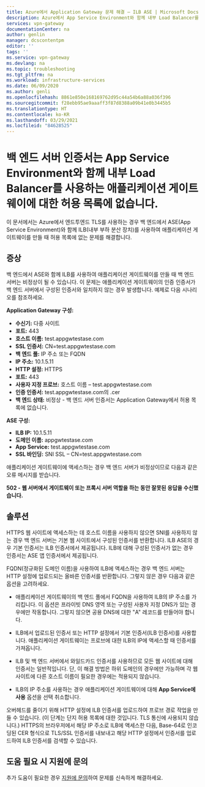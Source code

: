```yaml
---
title: Azure에서 Application Gateway 문제 해결 – ILB ASE | Microsoft Docs
description: Azure에서 App Service Environment와 함께 내부 Load Balancer를 사용하여 애플리케이션 게이트웨이의 문제를 해결하는 방법을 알아봅니다.
services: vpn-gateway
documentationCenter: na
author: genlin
manager: dcscontentpm
editor: ''
tags: ''
ms.service: vpn-gateway
ms.devlang: na
ms.topic: troubleshooting
ms.tgt_pltfrm: na
ms.workload: infrastructure-services
ms.date: 06/09/2020
ms.author: genli
ms.openlocfilehash: 8861e850e168169762d95c44a54b6a88a036f396
ms.sourcegitcommit: f28ebb95ae9aaaff3f87d8388a09b41e0b3445b5
ms.translationtype: HT
ms.contentlocale: ko-KR
ms.lasthandoff: 03/29/2021
ms.locfileid: "84628525"
---
```

# <a name="back-end-server-certificate-is-not-allow-listed-for-an-application-gateway-using-an-internal-load-balancer-with-an-app-service-environment"></a>백 엔드 서버 인증서는 App Service Environment와 함께 내부 Load Balancer를 사용하는 애플리케이션 게이트웨이에 대한 허용 목록에 없습니다.

이 문서에서는 Azure에서 엔드투엔드 TLS를 사용하는 경우 백 엔드에서 ASE(App Service Environment)와 함께 ILB(내부 부하 분산 장치)를 사용하여 애플리케이션 게이트웨이를 만들 때 허용 목록에 없는 문제를 해결합니다.

## <a name="symptoms"></a>증상

백 엔드에서 ASE와 함께 ILB를 사용하여 애플리케이션 게이트웨이를 만들 때 백 엔드 서버는 비정상이 될 수 있습니다. 이 문제는 애플리케이션 게이트웨이의 인증 인증서가 백 엔드 서버에서 구성된 인증서와 일치하지 않는 경우 발생합니다. 예제로 다음 시나리오를 참조하세요.

**Application Gateway 구성:**

- **수신기:** 다중 사이트
- **포트:** 443
- **호스트 이름:** test.appgwtestase.com
- **SSL 인증서:** CN=test.appgwtestase.com
- **백 엔드 풀:** IP 주소 또는 FQDN
- **IP 주소:** 10.1.5.11
- **HTTP 설정:** HTTPS
- **포트:** 443
- **사용자 지정 프로브:** 호스트 이름 – test.appgwtestase.com
- **인증 인증서:** test.appgwtestase.com의 .cer
- **백 엔드 상태:** 비정상 - 백 엔드 서버 인증서는 Application Gateway에서 허용 목록에 없습니다.

**ASE 구성:**

- **ILB IP:** 10.1.5.11
- **도메인 이름:** appgwtestase.com
- **App Service:** test.appgwtestase.com
- **SSL 바인딩:** SNI SSL – CN=test.appgwtestase.com

애플리케이션 게이트웨이에 액세스하는 경우 백 엔드 서버가 비정상이므로 다음과 같은 오류 메시지를 받습니다.

**502 - 웹 서버에서 게이트웨이 또는 프록시 서버 역할을 하는 동안 잘못된 응답을 수신했습니다.**

## <a name="solution"></a>솔루션

HTTPS 웹 사이트에 액세스하는 데 호스트 이름을 사용하지 않으면 SNI를 사용하지 않는 경우 백 엔드 서버는 기본 웹 사이트에서 구성된 인증서를 반환합니다. ILB ASE의 경우 기본 인증서는 ILB 인증서에서 제공됩니다. ILB에 대해 구성된 인증서가 없는 경우 인증서는 ASE 앱 인증서에서 제공됩니다.

FQDN(정규화된 도메인 이름)을 사용하여 ILB에 액세스하는 경우 백 엔드 서버는 HTTP 설정에 업로드되는 올바른 인증서를 반환합니다. 그렇지 않은 경우 다음과 같은 옵션을 고려하세요.

- 애플리케이션 게이트웨이의 백 엔드 풀에서 FQDN을 사용하여 ILB의 IP 주소를 가리킵니다. 이 옵션은 프라이빗 DNS 영역 또는 구성된 사용자 지정 DNS가 있는 경우에만 작동합니다. 그렇지 않으면 공용 DNS에 대한 "A" 레코드를 만들어야 합니다.

- ILB에서 업로드된 인증서 또는 HTTP 설정에서 기본 인증서(ILB 인증서)를 사용합니다. 애플리케이션 게이트웨이는 프로브에 대한 ILB의 IP에 액세스할 때 인증서를 가져옵니다.

- ILB 및 백 엔드 서버에서 와일드카드 인증서를 사용하므로 모든 웹 사이트에 대해 인증서는 일반적입니다. 단, 이 해결 방법은 하위 도메인의 경우에만 가능하며 각 웹 사이트에 다른 호스트 이름이 필요한 경우에는 적용되지 않습니다.

- ILB의 IP 주소를 사용하는 경우 애플리케이션 게이트웨이에 대해 **App Service에 사용** 옵션을 선택 취소합니다.

오버헤드를 줄이기 위해 HTTP 설정에 ILB 인증서를 업로드하여 프로브 경로 작업을 만들 수 있습니다. (이 단계는 단지 허용 목록에 대한 것입니다. TLS 통신에 사용되지 않습니다.) HTTPS의 브라우저에서 해당 IP 주소로 ILB에 액세스한 다음, Base-64로 인코딩된 CER 형식으로 TLS/SSL 인증서를 내보내고 해당 HTTP 설정에서 인증서를 업로드하여 ILB 인증서를 검색할 수 있습니다.

## <a name="need-help-contact-support"></a>도움 필요 시 지원에 문의

추가 도움이 필요한 경우 [지원에 문의](https://portal.azure.com/?#blade/Microsoft_Azure_Support/HelpAndSupportBlade)하여 문제를 신속하게 해결하세요.
